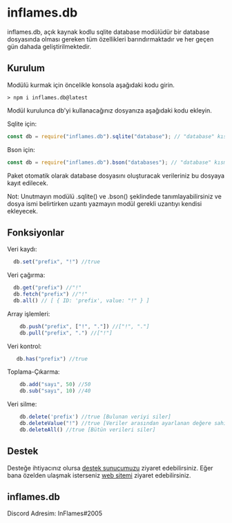 # inflames.db

inflames.db, açık kaynak kodlu sqlite database modülüdür bir database dosyasında olması 
gereken tüm özellikleri barındırmaktadır ve her geçen gün dahada geliştirilmektedir.

## Kurulum

Modülü kurmak için öncelikle konsola aşağıdaki kodu girin.

```shell
> npm i inflames.db@latest
```

Modül kurulunca db'yi kullanacağınız dosyanıza aşağıdaki kodu ekleyin.

Sqlite için:
```javascript
const db = require("inflames.db").sqlite("database"); // "database" kısmını eklemezseniz default olarak inflames.db dosyası oluşturulacak.
```

Bson için:
```javascript
const db = require("inflames.db").bson("databases"); // "database" kısmını eklemezseniz default olarak inflames.bson dosyası oluşturulacak.
```

Paket otomatik olarak database dosyasını oluşturacak verileriniz bu dosyaya kayıt edilecek. 

Not: Unutmayın modülü .sqlite() ve .bson() şeklindede tanımlayabilirsiniz ve dosya ismi belirtirken uzantı yazmayın modül gerekli uzantıyı kendisi ekleyecek.

## Fonksiyonlar

Veri kaydı:
```javascript
  db.set("prefix", "!") //true
```

Veri çağırma:
```javascript
  db.get("prefix") //"!"
  db.fetch("prefix") //"!"
  db.all() // [ { ID: 'prefix', value: "!" } ]
```

Array işlemleri:
```javascript
    db.push("prefix", ["!", "."]) //["!", "."]
    db.pull("prefix", ".") //["!"]
```

Veri kontrol:
```javascript
   db.has("prefix") //true
```
    
Toplama-Çıkarma:
```javascript
    db.add("sayı", 50) //50
    db.sub("sayı", 10) //40
```

Veri silme:
```javascript
    db.delete('prefix') //true [Bulunan veriyi siler]
    db.deleteValue("!") //true [Veriler arasından ayarlanan değere sahip verileri siler]
    db.deleteAll() //true [Bütün verileri siler]
```

## Destek

Desteğe ihtiyacınız olursa [destek sunucumuzu](https://discord.gg/mztsyWR3QU) ziyaret edebilirsiniz.
Eğer bana özelden ulaşmak isterseniz [web sitemi](https://inflames.fun/) ziyaret edebilirsiniz.

## inflames.db

Discord Adresim: InFlames#2005
